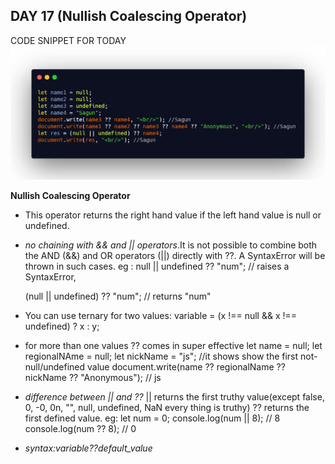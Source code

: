 ## DAY 17 (Nullish Coalescing Operator)

CODE SNIPPET FOR TODAY
![code snippet](codesnippet.png)

**Nullish Coalescing Operator**

- This operator returns the right hand value if the left hand value is null or undefined.
- _no chaining with && and || operators_.It is not possible to combine both the AND (&&) and OR operators (||) directly with ??. A SyntaxError will be thrown in such cases.
  eg : null || undefined ?? "num"; // raises a SyntaxError,  
  
  (null || undefined) ?? "num"; // returns "num"

- You can use ternary for two values:
  variable = (x !== null && x !== undefined) ? x : y;

- for more than one values ?? comes in super effective
  let name = null;
  let regionalNAme = null;
  let nickName = "js";
  //it shows show the first not-null/undefined value
  document.write(name ?? regionalName ?? nickName ?? "Anonymous"); // js

- _difference between || and ??_
  || returns the first truthy value(except false, 0, -0, 0n, "", null, undefined, NaN every thing is truthy)
  ?? returns the first defined value.
  eg: let num = 0;
  console.log(num || 8); // 8  
   console.log(num ?? 8); // 0

- _syntax:variable??default_value_
